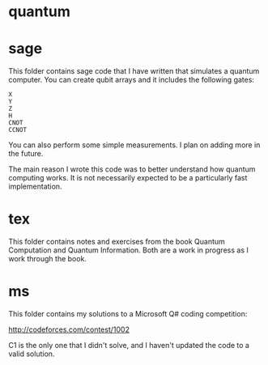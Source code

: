 # quantum

# sage

This folder contains sage code that I have written that simulates a quantum computer. You can
create qubit arrays and it includes the following gates:

```
X
Y
Z
H
CNOT
CCNOT
```

You can also perform some simple measurements. I plan on adding more in the future.

The main reason I wrote this code was to better understand how quantum computing works. It is not
necessarily expected to be a particularly fast implementation.

# tex

This folder contains notes and exercises from the book Quantum Computation and Quantum Information.
Both are a work in progress as I work through the book.

# ms

This folder contains my solutions to a Microsoft Q# coding competition:

http://codeforces.com/contest/1002

C1 is the only one that I didn't solve, and I haven't updated the code to a valid solution.
